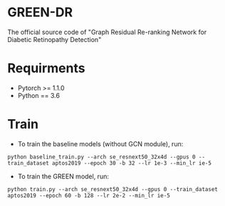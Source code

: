 # GREEN-DR
The official source code of "Graph Residual Re-ranking Network for Diabetic Retinopathy Detection"

# Requirments
- Pytorch >= 1.1.0
- Python == 3.6

# Train
- To train the baseline models (without GCN module), run:
```
python baseline_train.py --arch se_resnext50_32x4d --gpus 0 --train_dataset aptos2019 --epoch 30 -b 32 --lr 1e-3 --min_lr ie-5
```
- To train the GREEN model, run:
```
python train.py --arch se_resnext50_32x4d --gpus 0 --train_dataset aptos2019 --epoch 60 -b 128 --lr 2e-2 --min_lr ie-5
```
